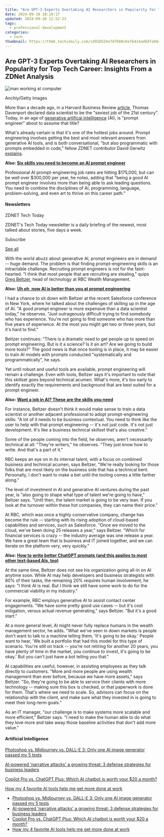 ```yaml
---
title: "Are GPT-3 Experts Overtaking AI Researchers in Popularity for Top Tech Career: Insights From a ZDNet Analysis"
date: 2024-09-18 18:19:17
updated: 2024-09-20 12:52:23
tags:
  - professional-development
categories:
  - tech
thumbnail: https://thmb.techidaily.com/cd918524a7d7688c6ef6414ad8dfa9dc1bddfeb0b565f942655d5f5347ebbc9b.jpg
---
```


## Are GPT-3 Experts Overtaking AI Researchers in Popularity for Top Tech Career: Insights From a ZDNet Analysis

![man working at computer](https://www.zdnet.com/a/img/resize/2387ea4e38ad9ef7f8ff7048e0930eee62b38b6b/2023/12/18/be93c530-7e8b-484f-9993-a47d3d2961ca/gettyimages-1462638001.jpg?auto=webp&width=1280)

Anchiy/Getty Images

More than a decade ago, in a Harvard Business Review [article](https://hbr.org/2012/10/data-scientist-the-sexiest-job-of-the-21st-century), Thomas Davenport declared data scientist to be the "sexiest job of the 21st century". Today, in an age of [generative artifical intelligence](https://www.zdnet.com/article/what-is-generative-ai-and-why-is-it-so-popular-heres-everything-you-need-to-know/) (AI), is "prompt engineer" about to assume that title?

What's already certain is that it's one of the hottest jobs around. Prompt engineering involves getting the best and most relevant answers from generative AI tools, and is both conversational, "but also programmatic with prompts embedded in code," fellow ZDNET contributor David Gerwitz [explains](https://www.zdnet.com/article/six-skills-you-need-to-become-an-ai-prompt-engineer/). 

**Also: [Six skills you need to become an AI prompt engineer](https://www.zdnet.com/article/six-skills-you-need-to-become-an-ai-prompt-engineer/)**

Professional AI prompt-engineering job rates are hitting $175,000, but can be well over $300,000 per year, he notes, adding that "being a good AI prompt engineer involves more than being able to ask leading questions. You need to combine the disciplines of AI, programming, language, problem-solving, and even art to thrive on this career path."

#### Newsletters

ZDNET Tech Today

ZDNET's Tech Today newsletter is a daily briefing of the newest, most talked about stories, five days a week.

 Subscribe

[See all](https://www.zdnet.com/newsletters/)

With the world abuzz about generative AI, prompt engineers are in demand -- huge demand. The problem is that finding prompt-engineering skills is an intractable challenge. Recruiting prompt engineers is not for the faint-hearted. "I think that most people that are recruiting are stealing," quips [Greg Beltzer](https://www.rbcwealthmanagement.com/en-us/people/greg-beltzer), head of technology at RBC Wealth Management. 

**Also:** [**Uh oh, now AI is better than you at prompt engineering**](https://www.zdnet.com/article/uh-oh-now-ai-is-better-than-you-at-prompt-engineering/)

I had a chance to sit down with Beltzer at the recent Salesforce conference in New York, where he talked about the challenges of skilling up in the age of AI. "A good prompt engineer is more expensive than a data scientist today," he observes. "Just outrageously difficult trying to find somebody who has experience. You're not going to find someone who has more than five years of experience. At the most you might get two or three years, but it's hard to find." 

Beltzer continues: "There is a dramatic need to get people up to speed on prompt engineering. But is it a science? Is it an art? Are we going to build more tools?" The good news is that once tooling is in place, it may be easier to train AI models with prompts conducted "systematically and programmatically", he says. 

Yet until robust and useful tools are available, prompt engineering will remain a challenge. Even with tools, Beltzer says it's important to note that this skillset goes beyond technical acumen. What's more, it's too early to identify exactly the requirements and background that are best suited for a prompt engineer. 

**Also:** [**Want a job in AI? These are the skills you need**](https://www.zdnet.com/article/want-a-job-in-ai-these-are-the-skills-you-need/)

For instance, Beltzer doesn't think it would make sense to train a data scientist or another adjacent professional to adopt prompt-engineering skills: "A lot of it needs to be business contextual. You need to think like the user to help with that prompt engineering -- it's not just code. It's not just development. It's like a business technical skillset that's also creative."

Some of the people coming into the field, he observes, aren't necessarily technical at all: "They're writers," he observes. "They just know how to write. And that's a part of it." 

RBC keeps an eye on in its internal talent, with a focus on combined business and technical acumen, says Beltzer, "We're really looking for those folks that are most likely on the business side that has a technical bent. Personally, I don't want to make a bet until the tooling comes a little farther along."

The level of investment in AI and generative AI ventures during the past year, is "also going to shape what type of talent we're going to have," Beltzer says. "Until then, the talent market is going to be very lean. If you look at the turnover within these hot companies, they can name their price."

At RBC, which was once a highly conservative company, change has become the rule -- starting with its rising adoption of cloud-based capabilities and services, such as Salesforce. "Once we moved to the cloud, we've been doing 25 releases a year," says Beltzer. "Which for financial services is crazy -- the industry average was one release a year. We have a great team that is business and IT joined together, and we can iterate on the platform very, very quickly."

**Also:** [**How to write better ChatGPT prompts (and this applies to most other text-based AIs, too)**](https://www.zdnet.com/article/how-to-write-better-chatgpt-prompts/)

At the same time, Beltzer does not see his organization going all-in on AI anytime soon. While AI may help developers and business strategists with 80% of their tasks, the remaining 20% requires human involvement, he says: "I think AI is real. But I think we still have some work to do for the commercial viability in my industry."

For example, RBC employs generative AI to assist contact center engagements. "We have some pretty good use cases -- but it's cost mitigation, versus actual revenue generating," says Beltzer. "But it's a good start."

At a more general level, AI might never fully replace humans in the wealth management sector, he adds. "What we've seen in down markets is people don't want to talk to a machine telling them, 'It's going to be okay.' People want to hear, 'We built a portfolio that had this model for this type of scenario. You're still on track -- you're not retiring for another 20 years, you have plenty of time in the market, you continue to invest, it's going to be okay.' But you can't just have a bot telling you that."

AI capabilities are useful, however, in assisting employees as they talk directly to customers. "More and more people are using wealth management than ever before, because we have more assets," says Beltzer. "So, they're going to be able to service their clients with more technology -- making sure this box is checked, or that paperwork is done for them. That's where we need to scale. So, advisors can focus on the relationship with the client, and make sure what they invested in is going to meet their long-term goals."

As an IT manager, "our challenge is to make systems more scalable and more efficient," Beltzer says. "I need to make the human able to do what they love more and take away those baseline activities that don't add more value." 

#### Artificial Intelligence

[Photoshop vs. Midjourney vs. DALL-E 3: Only one AI image generator passed my 5 tests](https://www.zdnet.com/article/is-photoshops-new-text-to-image-as-good-as-midjourney-and-dall-e-we-test-it-and-see/ "Photoshop vs. Midjourney vs. DALL-E 3: Only one AI image generator passed my 5 tests")

[AI-powered 'narrative attacks' a growing threat: 3 defense strategies for business leaders](https://www.zdnet.com/article/ai-powered-narrative-attacks-a-growing-threat-3-defense-strategies-for-business-leaders/ "AI-powered 'narrative attacks' a growing threat: 3 defense strategies for business leaders")

[Copilot Pro vs. ChatGPT Plus: Which AI chatbot is worth your $20 a month?](https://www.zdnet.com/article/copilot-pro-vs-chatgpt-plus-which-is-ai-chatbot-is-worth-your-20-a-month/ "Copilot Pro vs. ChatGPT Plus: Which AI chatbot is worth your $20 a month?")

[How my 4 favorite AI tools help me get more done at work](https://www.zdnet.com/article/how-my-4-favorite-ai-tools-help-me-get-more-done-at-work/ "How my 4 favorite AI tools help me get more done at work")

* [Photoshop vs. Midjourney vs. DALL-E 3: Only one AI image generator passed my 5 tests](https://www.zdnet.com/article/is-photoshops-new-text-to-image-as-good-as-midjourney-and-dall-e-we-test-it-and-see/ "Photoshop vs. Midjourney vs. DALL-E 3: Only one AI image generator passed my 5 tests")
* [AI-powered 'narrative attacks' a growing threat: 3 defense strategies for business leaders](https://www.zdnet.com/article/ai-powered-narrative-attacks-a-growing-threat-3-defense-strategies-for-business-leaders/ "AI-powered 'narrative attacks' a growing threat: 3 defense strategies for business leaders")
* [Copilot Pro vs. ChatGPT Plus: Which AI chatbot is worth your $20 a month?](https://www.zdnet.com/article/copilot-pro-vs-chatgpt-plus-which-is-ai-chatbot-is-worth-your-20-a-month/ "Copilot Pro vs. ChatGPT Plus: Which AI chatbot is worth your $20 a month?")
* [How my 4 favorite AI tools help me get more done at work](https://www.zdnet.com/article/how-my-4-favorite-ai-tools-help-me-get-more-done-at-work/ "How my 4 favorite AI tools help me get more done at work")

<ins class="adsbygoogle"
     style="display:block"
     data-ad-format="autorelaxed"
     data-ad-client="ca-pub-7571918770474297"
     data-ad-slot="1223367746"></ins>



<ins class="adsbygoogle"
     style="display:block"
     data-ad-client="ca-pub-7571918770474297"
     data-ad-slot="8358498916"
     data-ad-format="auto"
     data-full-width-responsive="true"></ins>
